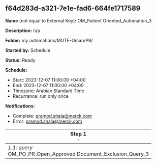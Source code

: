 ## f64d283d-a321-7e1e-fad6-664fe1717589

**Name** (not equal to External Key)**:** OM_Patient Oriented_Automation_3

**Description:** n/a

**Folder:** my automations/MOTF-Oman/PR/

**Started by:** Schedule

**Status:** Ready

**Schedule:**

* Start: 2023-12-07 11:00:00 +04:00
* End: 2023-12-07 11:00:00 +04:00
* Timezone: Arabian Standard Time
* Recurrance: run only once

**Notifications:**

* Complete: pramod.shala@merck.com
* Error: pramod.shala@merck.com

| Step 1<br>_<small>-</small>_ |
| --- |
| _1.1: query_<br>OM_PO_PR_Open_Approved Document_Exclusion_Query_3 |
